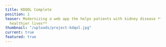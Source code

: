 ```yaml
---
title: KDQOL Complete
position: 1
teaser: Modernizing a web app the helps patients with kidney disease **live longer,
  healthier lives**
thumbnail: "/uploads/project-kdqol.jpg"
current: true
featured: true
---
```


